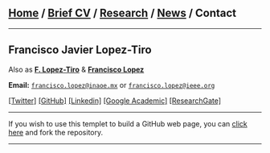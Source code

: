 ## [Home](/index) / [Brief CV](/brief_cv) / [Research](/research) / [News](/news) / Contact
___

## Francisco Javier Lopez-Tiro 
Also as [**F. Lopez-Tiro**](https://scholar.google.es/citations?user=IlG06bYAAAAJ&hl=es) & [**Francisco Lopez**](https://scholar.google.es/citations?user=IlG06bYAAAAJ&hl=es)

**Email:** [`francisco.lopez@inaoe.mx`](mailto:francisco.lopez@inaoe.mx?subject=%20Hello,%20Francisco) or [`francisco.lopez@ieee.org`](mailto:francisco.lopez@ieee.org?subject=%20Hello,%20Francisco)


[[Twitter]](https://twitter.com/Friscolt)
[[GitHub]](https://github.com/friscolt)
[[Linkedin]](https://www.linkedin.com/in/friscolt)
[[Google Academic]](https://scholar.google.es/citations?user=IlG06bYAAAAJ&hl=es)
[[ResearchGate]](https://www.researchgate.net/profile/Francisco-Lopez-Tiro)

---









If you wish to use this templet to build a GitHub web page, you can [click here](https://github.com/friscolt/friscolt.github.io) and fork the repository. 

---

